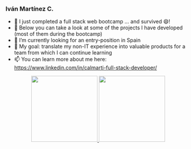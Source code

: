 ### Iván Martínez C.

- 🔭 I just completed a full stack web bootcamp ... and survived 😄!
- 🌱 Below you can take a look at some of the projects I have developed (most of them during the bootcamp)
- 🤔 I’m currently looking for an entry-position in Spain
- 👯 My goal: translate my non-IT experience into valuable products for a team from which I can continue learning
- 📫 You can learn more about me here: https://www.linkedin.com/in/calmarti-full-stack-developer/


<!--**calmarti/calmarti** is a ✨ _special_ ✨ repository because its `README.md` (this file) appears on your GitHub profile.-->



<p align="center">
<a href="https://github.com/[calmarti]">
  <img height="180em" src="https://github-readme-stats-eight-theta.vercel.app/api?username=calmarti&show_icons=true&theme=algolia&include_all_commits=true&count_private=true"/>
  <img height="180em" src="https://github-readme-stats-eight-theta.vercel.app/api/top-langs/?username=calmarti&layout=compact&langs_count=8&theme=algolia"/>
</a>
</p>
